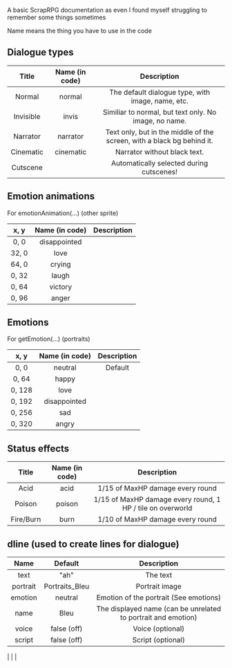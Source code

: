 A basic ScrapRPG documentation as even I found myself struggling to remember some things sometimes

Name means the thing you have to use in the code

## Dialogue types
| Title      | Name (in code)       | Description
|:----------:|:--------------------:|:------------------------------:
| Normal     | normal               | The default dialogue type, with image, name, etc.
| Invisible  | invis                | Similiar to normal, but text only. No image, no name.
| Narrator   | narrator             | Text only, but in the middle of the screen, with a black bg behind it.
| Cinematic  | cinematic            | Narrator without black text.
| Cutscene   |                      | Automatically selected during cutscenes!



## Emotion animations
For emotionAnimation(...)   (other sprite)

| x, y       | Name (in code)       | Description
|:----------:|:--------------------:|:------------------------------:
| 0, 0       | disappointed         | 
| 32, 0      | love                 | 
| 64, 0      | crying               | 
| 0, 32      | laugh                | 
| 0, 64      | victory              | 
| 0, 96      | anger                | 



## Emotions
For getEmotion(...)    (portraits)

| x, y       | Name (in code)       | Description
|:----------:|:--------------------:|:------------------------------:
| 0, 0       | neutral              | Default
| 0, 64      | happy                | 
| 0, 128     | love                 | 
| 0, 192     | disappointed         | 
| 0, 256     | sad                  | 
| 0, 320     | angry                | 



## Status effects
| Title      | Name (in code)       | Description
|:----------:|:--------------------:|:------------------------------:
| Acid       | acid                 | 1/15 of MaxHP damage every round
| Poison     | poison               | 1/15 of MaxHP damage every round, 1 HP / tile on overworld
| Fire/Burn  | burn                 | 1/10 of MaxHP damage every round



## dline (used to create lines for dialogue)
| Name       | Default              | Description
|:----------:|:--------------------:|:------------------------------:
| text       | "ah"                 | The text
| portrait   | Portraits_Bleu       | Portrait image
| emotion    | neutral              | Emotion of the portrait (See emotions)
| name       | Bleu                 | The displayed name (can be unrelated to portrait and emotion)
| voice      | false (off)          | Voice (optional)
| script     | false (off)          | Script (optional)





|            |                      | 